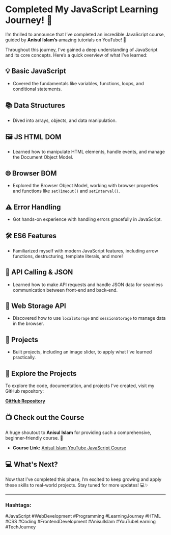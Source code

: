 # Completed My JavaScript Learning Journey! 🌟

I’m thrilled to announce that I’ve completed an incredible JavaScript course, guided by **Anisul Islam’s** amazing tutorials on YouTube! 🎉

Throughout this journey, I’ve gained a deep understanding of JavaScript and its core concepts. Here’s a quick overview of what I’ve learned:

## 💡 Basic JavaScript
- Covered the fundamentals like variables, functions, loops, and conditional statements.

## 📚 Data Structures
- Dived into arrays, objects, and data manipulation.

## 🖼 JS HTML DOM
- Learned how to manipulate HTML elements, handle events, and manage the Document Object Model.

## 🌐 Browser BOM
- Explored the Browser Object Model, working with browser properties and functions like `setTimeout()` and `setInterval()`.

## ⚠️ Error Handling
- Got hands-on experience with handling errors gracefully in JavaScript.

## 🛠 ES6 Features
- Familiarized myself with modern JavaScript features, including arrow functions, destructuring, template literals, and more!

## 🔗 API Calling & JSON
- Learned how to make API requests and handle JSON data for seamless communication between front-end and back-end.

## 💾 Web Storage API
- Discovered how to use `localStorage` and `sessionStorage` to manage data in the browser.

## 🔨 Projects
- Built projects, including an image slider, to apply what I’ve learned practically.

## 📝 Explore the Projects
To explore the code, documentation, and projects I’ve created, visit my GitHub repository:

[**GitHub Repository**]((https://github.com/saagor16/-Anisul-Islam-javascript))

## 📺 Check out the Course
A huge shoutout to **Anisul Islam** for providing such a comprehensive, beginner-friendly course. 🙏

- **Course Link:** [Anisul Islam YouTube JavaScript Course](https://www.youtube.com/playlist?list=PLgH5QX0i9K3qzryglMjcyEktz4q7ySunX)

## 💻 What's Next?
Now that I’ve completed this phase, I’m excited to keep growing and apply these skills to real-world projects. Stay tuned for more updates! 💻✨

---

### Hashtags:
#JavaScript #WebDevelopment #Programming #LearningJourney #HTML #CSS #Coding #FrontendDevelopment #AnisulIslam #YouTubeLearning #TechJourney
